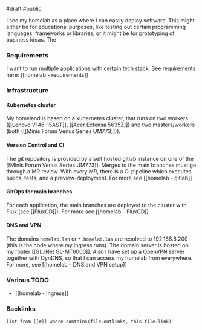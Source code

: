 #draft #public

I see my homelab as a place where I can easily deploy software. This might either be for educational purposes, like testing out certain programming languages, frameworks or libraries, or it might be for prototyping of business ideas. 
The

### Requirements
I want to run multiple applications with certain tech stack. See requirements here:
[[homelab - requirements]]


### Infrastructure

#### Kubernetes cluster
My homeland is based on a kubernetes cluster, that runs on two workers ([[Lenovo V145-15AST]], [[Acer Extensa 5635Z]]) and two masters/workers (both ([[Minis Forum Venus Series UM773]])).

#### Version Control and CI
The git repository is provided by a self hosted gitlab instance on one of the [[Minis Forum Venus Series UM773]]. Merges to the main branches must go through a MR review. With every MR, there is a CI pipeline which executes builds, tests, and a preview-deployment. For more see [[homelab - gitlab]]

#### GitOps for main branches
For each application, the main branches are deployed to the cluster with Flux (see [[FluxCD]]). For more see [[homelab - FluxCD]]

#### DNS and VPN
The domains `homelab.lan` or `*.homelab.lan` are resolved to 192.168.8.200 (this is the node where my ingress runs). The domain server is hosted on my router [[GL.iNet GL-MT6000]]. 
Also I have set up a OpenVPN server together with DynDNS, so that I can access my homelab from everywhere. 
For more, see [[homelab - DNS and VPN setup]]


### Various TODO
- [[homelab - Ingress]]

### Backlinks
```dataview 
list from [[#]] where contains(file.outlinks, this.file.link)
```

